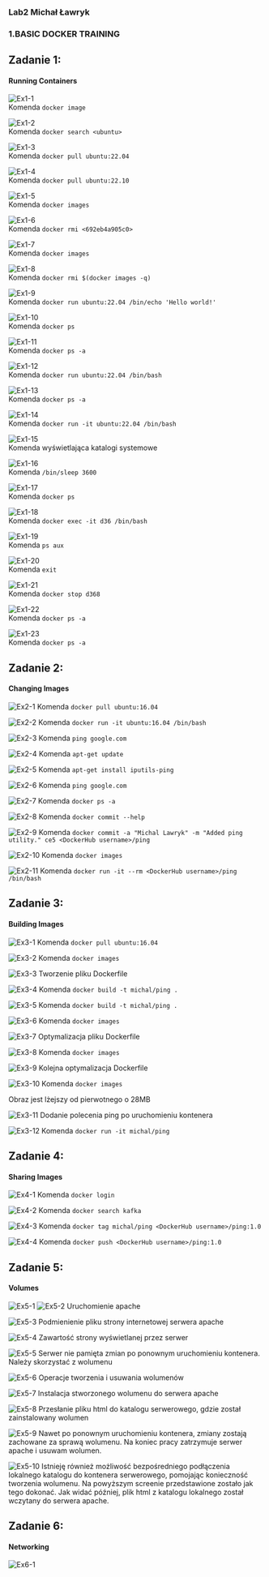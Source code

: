 ### Lab2 Michał Ławryk

### 1.BASIC DOCKER TRAINING

## Zadanie 1:
#### Running Containers


![Ex1-1](images/ex1/1.png) <br/>
Komenda `docker image`

![Ex1-2](images/ex1/2.png) <br/>
Komenda `docker search <ubuntu>`

![Ex1-3](images/ex1/3.png) <br/>
Komenda `docker pull ubuntu:22.04`

![Ex1-4](images/ex1/4.png) <br/>
Komenda `docker pull ubuntu:22.10`

![Ex1-5](images/ex1/5.png) <br/>
Komenda `docker images`

![Ex1-6](images/ex1/6.png) <br/>
Komenda `docker rmi <692eb4a905c0>`

![Ex1-7](images/ex1/7.png) <br/>
Komenda `docker images`

![Ex1-8](images/ex1/8.png) <br/>
Komenda `docker rmi $(docker images -q)`

![Ex1-9](images/ex1/9.png) <br/>
Komenda `docker run ubuntu:22.04 /bin/echo 'Hello world!'`

![Ex1-10](images/ex1/10.png) <br/>
Komenda `docker ps`

![Ex1-11](images/ex1/11.png) <br/>
Komenda `docker ps -a`

![Ex1-12](images/ex1/12.png) <br/>
Komenda `docker run ubuntu:22.04 /bin/bash`

![Ex1-13](images/ex1/13.png) <br/>
Komenda `docker ps -a`

![Ex1-14](images/ex1/14.png) <br/>
Komenda `docker run -it ubuntu:22.04 /bin/bash`

![Ex1-15](images/ex1/15.png) <br/>
Komenda wyświetlająca katalogi systemowe

![Ex1-16](images/ex1/16.png) <br/>
Komenda `/bin/sleep 3600`

![Ex1-17](images/ex1/17.png) <br/>
Komenda `docker ps`

![Ex1-18](images/ex1/18.png) <br/>
Komenda `docker exec -it d36 /bin/bash`

![Ex1-19](images/ex1/19.png) <br/>
Komenda `ps aux`

![Ex1-20](images/ex1/20.png) <br/>
Komenda `exit`

![Ex1-21](images/ex1/21.png) <br/>
Komenda `docker stop d368`

![Ex1-22](images/ex1/22.png) <br/>
Komenda `docker ps -a`

![Ex1-23](images/ex1/23.png) <br/>
Komenda `docker ps -a`



## Zadanie 2:
#### Changing Images


![Ex2-1](images/ex2/1.png)
Komenda `docker pull ubuntu:16.04`

![Ex2-2](images/ex2/2.png)
Komenda `docker run -it ubuntu:16.04 /bin/bash`

![Ex2-3](images/ex2/3.png)
Komenda `ping google.com`

![Ex2-4](images/ex2/4.png)
Komenda `apt-get update`

![Ex2-5](images/ex2/5.png)
Komenda `apt-get install iputils-ping`

![Ex2-6](images/ex2/6.png)
Komenda `ping google.com`

![Ex2-7](images/ex2/7.png)
Komenda `docker ps -a`

![Ex2-8](images/ex2/8.png)
Komenda `docker commit --help`

![Ex2-9](images/ex2/9.png)
Komenda `docker commit -a "Michal Lawryk" -m "Added ping utility." ce5 <DockerHub username>/ping`

![Ex2-10](images/ex2/10.png)
Komenda `docker images`

![Ex2-11](images/ex2/11.png)
Komenda `docker run -it --rm <DockerHub username>/ping /bin/bash`



## Zadanie 3:
#### Building Images


![Ex3-1](images/ex3/1.png)
Komenda `docker pull ubuntu:16.04`

![Ex3-2](images/ex3/2.png)
Komenda `docker images`

![Ex3-3](images/ex3/3.png)
Tworzenie pliku Dockerfile

![Ex3-4](images/ex3/4.png)
Komenda `docker build -t michal/ping .`

![Ex3-5](images/ex3/5.png)
Komenda `docker build -t michal/ping .`

![Ex3-6](images/ex3/6.png)
Komenda `docker images`

![Ex3-7](images/ex3/7.png)
Optymalizacja pliku Dockerfile

![Ex3-8](images/ex3/8.png)
Komenda `docker images`

![Ex3-9](images/ex3/9.png)
Kolejna optymalizacja Dockerfile

![Ex3-10](images/ex3/10.png)
Komenda `docker images`

Obraz jest lżejszy od pierwotnego o 28MB

![Ex3-11](images/ex3/11.png)
Dodanie polecenia ping po uruchomieniu kontenera

![Ex3-12](images/ex3/12.png)
Komenda `docker run -it michal/ping`



## Zadanie 4:
#### Sharing Images


![Ex4-1](images/ex4/1.png)
Komenda `docker login`

![Ex4-2](images/ex4/2.png)
Komenda `docker search kafka`

![Ex4-3](images/ex4/3.png)
Komenda `docker tag michal/ping <DockerHub username>/ping:1.0`

![Ex4-4](images/ex4/4.png)
Komenda `docker push <DockerHub username>/ping:1.0`



## Zadanie 5:
#### Volumes


![Ex5-1](images/ex5/1.png)
![Ex5-2](images/ex5/2.png)
Uruchomienie apache

![Ex5-3](images/ex5/3.png)
Podmienienie pliku strony internetowej serwera apache

![Ex5-4](images/ex5/4.png)
Zawartość strony wyświetlanej przez serwer

![Ex5-5](images/ex5/5.png)
Serwer nie pamięta zmian po ponownym uruchomieniu kontenera. Należy skorzystać z wolumenu

![Ex5-6](images/ex5/6.png)
Operacje tworzenia i usuwania wolumenów

![Ex5-7](images/ex5/7.png)
Instalacja stworzonego wolumenu do serwera apache

![Ex5-8](images/ex5/8.png)
Przesłanie pliku html do katalogu serwerowego, gdzie został zainstalowany wolumen

![Ex5-9](images/ex5/9.png)
Nawet po ponownym uruchomieniu kontenera, zmiany zostają zachowane za sprawą wolumenu. Na koniec pracy zatrzymuje serwer apache i usuwam wolumen.

![Ex5-10](images/ex5/10.png)
Istnieję również możliwość bezpośredniego podłączenia lokalnego katalogu do kontenera serwerowego, pomojając konieczność tworzenia wolumenu. Na powyższym screenie przedstawione zostało jak tego dokonać. Jak widać później, plik html z katalogu lokalnego został wczytany do serwera apache.



## Zadanie 6:
#### Networking


![Ex6-1](images/ex6/1.png)

